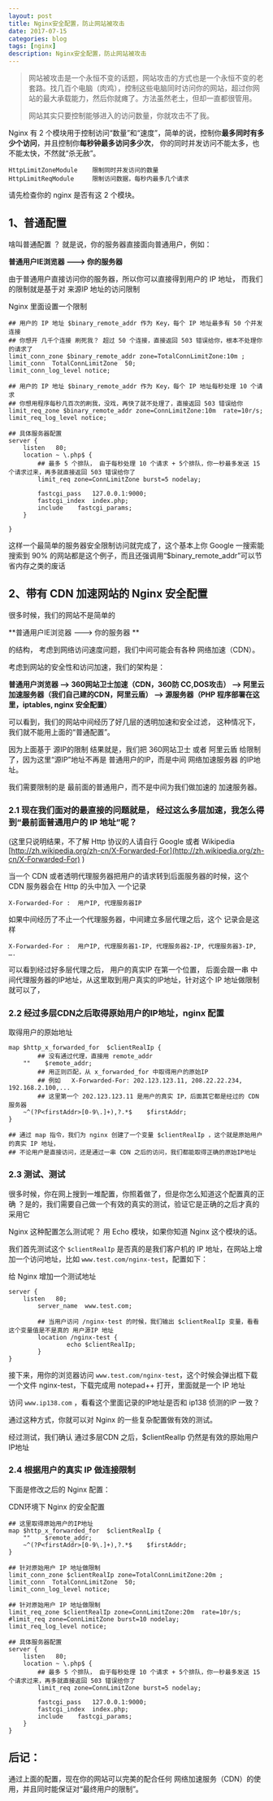 ```yaml
---
layout: post
title: Nginx安全配置，防止网站被攻击
date: 2017-07-15
categories: blog
tags: [nginx]
description: Nginx安全配置，防止网站被攻击
---
```


> 网站被攻击是一个永恒不变的话题，网站攻击的方式也是一个永恒不变的老套路。找几百个电脑（肉鸡），控制这些电脑同时访问你的网站，超过你网站的最大承载能力，然后你就瘫了。方法虽然老土，但却一直都很管用。
> 
> 网站其实只要控制能够进入的访问数量，你就攻击不了我。


Nginx 有 2 个模块用于控制访问“数量”和“速度”，简单的说，控制你**最多同时有多少个访问**，并且控制你**每秒钟最多访问多少次**， 你的同时并发访问不能太多，也不能太快，不然就“杀无赦”。

	HttpLimitZoneModule    限制同时并发访问的数量
	HttpLimitReqModule     限制访问数据，每秒内最多几个请求

请先检查你的 nginx 是否有这 2 个模块。
 
## 1、普通配置

啥叫普通配置 ？ 就是说，你的服务器直接面向普通用户，例如：

**普通用户IE浏览器  ——->  你的服务器**

由于普通用户直接访问你的服务器，所以你可以直接得到用户的 IP 地址， 而我们的限制就是基于对 来源IP 地址的访问限制

Nginx 里面设置一个限制

	## 用户的 IP 地址 $binary_remote_addr 作为 Key，每个 IP 地址最多有 50 个并发连接
	## 你想开 几千个连接 刷死我？ 超过 50 个连接，直接返回 503 错误给你，根本不处理你的请求了
	limit_conn_zone $binary_remote_addr zone=TotalConnLimitZone:10m ;
	limit_conn  TotalConnLimitZone  50;
	limit_conn_log_level notice;
 
	## 用户的 IP 地址 $binary_remote_addr 作为 Key，每个 IP 地址每秒处理 10 个请求
	## 你想用程序每秒几百次的刷我，没戏，再快了就不处理了，直接返回 503 错误给你
	limit_req_zone $binary_remote_addr zone=ConnLimitZone:10m  rate=10r/s;
	limit_req_log_level notice;
 
	## 具体服务器配置
	server {
	    listen   80;
	    location ~ \.php$ {
			## 最多 5 个排队， 由于每秒处理 10 个请求 + 5个排队，你一秒最多发送 15 个请求过来，再多就直接返回 503 错误给你了
			limit_req zone=ConnLimitZone burst=5 nodelay;
 
			fastcgi_pass   127.0.0.1:9000;
			fastcgi_index  index.php;
	        include    fastcgi_params;
	    }    
 
	}

这样一个最简单的服务器安全限制访问就完成了，这个基本上你 Google 一搜索能搜索到  90% 的网站都是这个例子，而且还强调用“$binary_remote_addr”可以节省内存之类的废话
 
## 2、带有 CDN 加速网站的 Nginx 安全配置

很多时候，我们的网站不是简单的

**普通用户IE浏览器  ——->  你的服务器 ** 

的结构， 考虑到网络访问速度问题，我们中间可能会有各种 网络加速（CDN）。

考虑到网站的安全性和访问加速，我们的架构是：

**普通用户浏览器  —–>  360网站卫士加速（CDN，360防 CC,DOS攻击） ——>  阿里云加速服务器（我们自己建的CDN，阿里云盾） —-> 源服务器（PHP 程序部署在这里，iptables, nginx 安全配置）**

可以看到，我们的网站中间经历了好几层的透明加速和安全过滤， 这种情况下，我们就不能用上面的“普通配置”。

因为上面基于  源IP的限制 结果就是，我们把 360网站卫士  或者  阿里云盾 给限制了，因为这里“源IP”地址不再是  普通用户的IP，而是中间  网络加速服务器 的IP地址。

我们需要限制的是 最前面的普通用户，而不是中间为我们做加速的 加速服务器。
 
### 2.1 现在我们面对的最直接的问题就是， 经过这么多层加速，我怎么得到“最前面普通用户的 IP 地址”呢？

(这里只说明结果，不了解 Http 协议的人请自行 Google 或者 Wikipedia  [http://zh.wikipedia.org/zh-cn/X-Forwarded-For](http://zh.wikipedia.org/zh-cn/X-Forwarded-For)  )

当一个 CDN 或者透明代理服务器把用户的请求转到后面服务器的时候，这个 CDN 服务器会在 Http 的头中加入 一个记录

	X-Forwarded-For :  用户IP, 代理服务器IP

如果中间经历了不止一个代理服务器，中间建立多层代理之后，这个 记录会是这样

	X-Forwarded-For :  用户IP, 代理服务器1-IP, 代理服务器2-IP, 代理服务器3-IP, ….

可以看到经过好多层代理之后， 用户的真实IP 在第一个位置， 后面会跟一串 中间代理服务器的IP地址，从这里取到用户真实的IP地址，针对这个 IP 地址做限制就可以了，
 
### 2.2 经过多层CDN之后取得原始用户的IP地址，nginx 配置

取得用户的原始地址

	map $http_x_forwarded_for  $clientRealIp {
			## 没有通过代理，直接用 remote_addr
	    ""    $remote_addr;  
			## 用正则匹配，从 x_forwarded_for 中取得用户的原始IP
			## 例如   X-Forwarded-For: 202.123.123.11, 208.22.22.234, 192.168.2.100,...
			## 这里第一个 202.123.123.11 是用户的真实 IP，后面其它都是经过的 CDN 服务器
	    ~^(?P<firstAddr>[0-9\.]+),?.*$    $firstAddr;
	}
 
	## 通过 map 指令，我们为 nginx 创建了一个变量 $clientRealIp ，这个就是原始用户的真实 IP 地址，
	## 不论用户是直接访问，还是通过一串 CDN 之后的访问，我们都能取得正确的原始IP地址
 
### 2.3 测试、测试

很多时候，你在网上搜到一堆配置，你照着做了，但是你怎么知道这个配置真的正确 ？是的，我们需要自己做一个有效的真实的测试，验证它是正确的之后才真的采用它

Nginx 这种配置怎么测试呢？ 用 Echo 模块，如果你知道 Nginx 这个模块的话。

我们首先测试这个 `$clientRealIp` 是否真的是我们客户机的 IP 地址，在网站上增加一个访问地址，比如  `www.test.com/nginx-test`，配置如下：

给 Nginx 增加一个测试地址

	server {
    	listen   80;
        	server_name  www.test.com;
 
        	## 当用户访问 /nginx-test 的时候，我们输出 $clientRealIp 变量，看看这个变量值是不是真的 用户源IP 地址
        	location /nginx-test {
                	echo $clientRealIp;
        	}
	}

接下来，用你的浏览器访问  `www.test.com/nginx-test`，这个时候会弹出框下载一个文件 nginx-test，下载完成用 notepad++ 打开，里面就是一个 IP 地址

访问 `www.ip138.com` ，看看这个里面记录的IP地址是否和 ip138 侦测的IP 一致？

通过这种方式，你就可以对 Nginx 的一些复杂配置做有效的测试。

经过测试，我们确认 通过多层CDN 之后，$clientRealIp 仍然是有效的原始用户IP地址
 
### 2.4 根据用户的真实 IP 做连接限制

下面是修改之后的 Nginx 配置：

CDN环境下 Nginx 的安全配置

	## 这里取得原始用户的IP地址
	map $http_x_forwarded_for  $clientRealIp {
    	""    $remote_addr;
    	~^(?P<firstAddr>[0-9\.]+),?.*$    $firstAddr;
	}
 
	## 针对原始用户 IP 地址做限制
	limit_conn_zone $clientRealIp zone=TotalConnLimitZone:20m ;
	limit_conn  TotalConnLimitZone  50;
	limit_conn_log_level notice;
 
	## 针对原始用户 IP 地址做限制
	limit_req_zone $clientRealIp zone=ConnLimitZone:20m  rate=10r/s;
	#limit_req zone=ConnLimitZone burst=10 nodelay;
	limit_req_log_level notice;
 
	## 具体服务器配置
	server {
		listen   80;
		location ~ \.php$ {
			## 最多 5 个排队， 由于每秒处理 10 个请求 + 5个排队，你一秒最多发送 15 个请求过来，再多就直接返回 503 错误给你了
			limit_req zone=ConnLimitZone burst=5 nodelay;
 
			fastcgi_pass   127.0.0.1:9000;
			fastcgi_index  index.php;
			include    fastcgi_params;
		}    
	}
 
## 后记：

通过上面的配置，现在你的网站可以完美的配合任何 网络加速服务（CDN）的使用，并且同时能保证对“最终用户的限制”。
